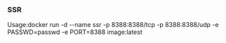 ### SSR
Usage:docker run -d --name ssr -p 8388:8388/tcp -p 8388:8388/udp -e PASSWD=passwd -e PORT=8388 image:latest
